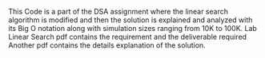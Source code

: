 This Code is a part of the DSA assignment where the linear search algorithm is modified and then the solution is explained and analyzed with its Big O notation along with simulation sizes ranging from 10K to 100K. 
Lab Linear Search pdf contains the requirement and the deliverable required 
Another pdf contains the details explanation of the solution. 


